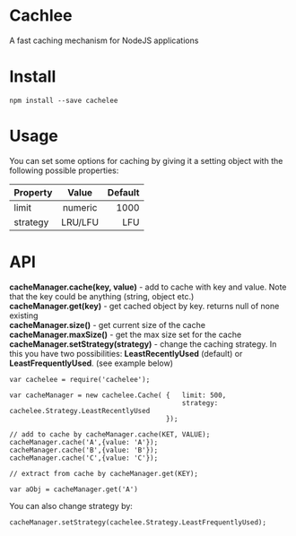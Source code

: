 # Cachlee
A fast caching mechanism for NodeJS applications

# Install
 
 ```$xslt
 npm install --save cachelee
```

 
 # Usage
 
 You can set some options for caching by giving it a setting object with the following possible properties:
 
 | Property      | Value         | Default  |
 | ------------- |:-------------:| --------:|
 | limit         | numeric       |   1000   |
 | strategy      | LRU/LFU       |    LFU   |
 
 
 
 # API
 
 **cacheManager.cache(key, value)** - add to cache with key and value. Note that the key could be anything (string, object etc.)    
 **cacheManager.get(key)** - get cached object by key. returns null of none existing    
 **cacheManager.size()** - get current size of the cache  
 **cacheManager.maxSize()** - get the max size set for the cache  
 **cacheManager.setStrategy(strategy)** - change the caching strategy. In this you have two possibilities: **LeastRecentlyUsed** (default) or **LeastFrequentlyUsed**. (see example below)
 
 ```$xslt
var cachelee = require('cachelee');

var cacheManager = new cachelee.Cache( {   limit: 500, 
                                            strategy: cachelee.Strategy.LeastRecentlyUsed
                                        });

// add to cache by cacheManager.cache(KET, VALUE);
cacheManager.cache('A',{value: 'A'});
cacheManager.cache('B',{value: 'B'});
cacheManager.cache('C',{value: 'C'});

// extract from cache by cacheManager.get(KEY);

var aObj = cacheManager.get('A')

```

You can also change strategy by:

```$xslt
cacheManager.setStrategy(cachelee.Strategy.LeastFrequentlyUsed);
```